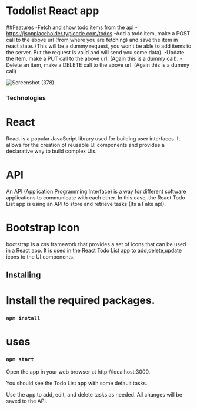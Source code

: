 # Todolist React app

##Features 
-Fetch and show todo items from the api - https://jsonplaceholder.typicode.com/todos
-Add a todo item, make a POST call to the above url (from where you are fetching) and save the item in react state. (This will be a dummy request, you won’t be able to add items to the 
 server. But the request is valid and will send you some data).
-Update the item, make a PUT call to the above url. (Again this is a dummy call).
-Delete an item, make a DELETE call to the above url. (Again this is a dummy call)

![Screenshot (378)](https://github.com/Hardik9800/Todolist-/assets/51282682/dbf48ab1-b447-4164-9b6c-a4aaadb913b4)


### Technologies

# React

React is a popular JavaScript library used for building user interfaces. It allows for the creation of reusable UI components and provides a declarative way to build complex UIs.

# API

An API (Application Programming Interface) is a way for different software applications to communicate with each other. In this case, the React Todo List app is using an API to store and retrieve tasks (Its a Fake apI).

# Bootstrap Icon

bootstrap is a css framework that provides a set of icons that can be used in a React app. It is used in the React Todo List app to add,delete,update icons to the UI components.

## Installing

# Install the required packages.

### `npm install`

# uses

### `npm start`

Open the app in your web browser at http://localhost:3000.

You should see the Todo List app with some default tasks.

Use the app to add, edit, and delete tasks as needed. All changes will be saved to the API.




